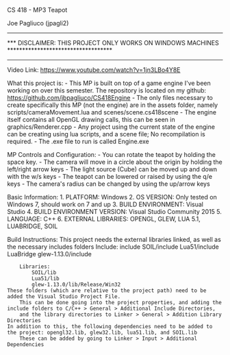CS 418 - MP3 Teapot

Joe Pagliuco (jpagli2)


***********************************************************************************************
*** DISCLAIMER: THIS PROJECT ONLY WORKS ON WINDOWS MACHINES ***********************************
***********************************************************************************************

Video Link: https://www.youtube.com/watch?v=1jn3LBo4Y8E


What this project is:
	- This MP is built on top of a game engine I've been working on over this semester. The repository is located on my
		github: https://github.com/jbpagliuco/CS418Engine
	- The only files necessary to create specifically this MP (not the engine) are in the assets folder, namely scripts/cameraMovement.lua and scenes/scene.cs418scene
	- The engine itself contains all OpenGL drawing calls, this can be seen in graphics/Renderer.cpp
	- Any project using the current state of the engine can be creating using lua scripts, and a scene file; No recompilation is required.
	- The .exe file to run is called Engine.exe
	
	
	
MP Controls and Configuration:
	- You can rotate the teapot by holding the space key.
	- The camera will move in a circle about the origin by holding the left/right arrow keys
	- The light source (Cube) can be moved up and down with the w/s keys
	- The teapot can be lowered or raised by using the q/e keys
	- The camera's radius can be changed by using the up/arrow keys


Basic Information:
	1. PLATFORM: Windows
	2. OS VERSION: Only tested on Windows 7, should work on 7 and up
	3. BUILD ENVIRONMENT: Visual Studio
	4. BUILD ENVIRONMENT VERSION: Visual Studio Community 2015
	5. LANGUAGE: C++
	6. EXTERNAL LIBRARIES: OPENGL, GLEW, LUA 5.1, LUABRIDGE, SOIL
	
Build Instructions:
	This project needs the external libraries linked, as well as the necessary includes folders
		Include:
			include
			SOIL/include
			Lua51/include
			LuaBridge
			glew-1.13.0/include
			
		Libraries:
			SOIL/lib
			Lua51/lib
			glew-1.13.0/lib/Release/Win32
	These folders (which are relative to the project path) need to be added the Visual Studio Project File.
		This can be done going into the project properties, and adding the include folders to C/C++ > General > Additional Include Directories,
		and the library directories to Linker > General > Addition Library Directories
	In addition to this, the following dependencies need to be added to the project: opengl32.lib, glew32.lib, lua51.lib, and SOIL.lib
		These can be added by going to Linker > Input > Additional Dependencies